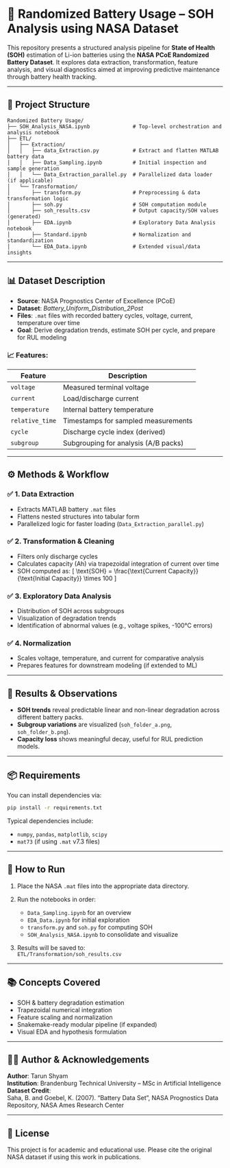 
# 🔋 Randomized Battery Usage – SOH Analysis using NASA Dataset

This repository presents a structured analysis pipeline for **State of Health (SOH)** estimation of Li-ion batteries using the **NASA PCoE Randomized Battery Dataset**. It explores data extraction, transformation, feature analysis, and visual diagnostics aimed at improving predictive maintenance through battery health tracking.

---

## 📂 Project Structure

```
Randomized Battery Usage/
├── SOH_Analysis_NASA.ipynb              # Top-level orchestration and analysis notebook
├── ETL/
│   ├── Extraction/
│   │   ├── data_Extraction.py           # Extract and flatten MATLAB battery data
│   │   ├── Data_Sampling.ipynb          # Initial inspection and sample generation
│   │   └── Data_Extraction_parallel.py  # Parallelized data loader (if applicable)
│   └── Transformation/
│       ├── transform.py                 # Preprocessing & data transformation logic
│       ├── soh.py                       # SOH computation module
│       ├── soh_results.csv              # Output capacity/SOH values (generated)
│       ├── EDA.ipynb                    # Exploratory Data Analysis notebook
│       ├── Standard.ipynb               # Normalization and standardization
│       └── EDA_Data.ipynb               # Extended visual/data insights
```

---

## 📊 Dataset Description

- **Source**: NASA Prognostics Center of Excellence (PCoE)  
- **Dataset**: *Battery_Uniform_Distribution_2Post*  
- **Files**: `.mat` files with recorded battery cycles, voltage, current, temperature over time  
- **Goal**: Derive degradation trends, estimate SOH per cycle, and prepare for RUL modeling  

### 📈 Features:
| Feature         | Description                           |
|----------------|---------------------------------------|
| `voltage`       | Measured terminal voltage             |
| `current`       | Load/discharge current                |
| `temperature`   | Internal battery temperature          |
| `relative_time` | Timestamps for sampled measurements   |
| `cycle`         | Discharge cycle index (derived)       |
| `subgroup`      | Subgrouping for analysis (A/B packs)  |

---

## ⚙️ Methods & Workflow

### ✅ 1. **Data Extraction**
- Extracts MATLAB battery `.mat` files
- Flattens nested structures into tabular form
- Parallelized logic for faster loading (`Data_Extraction_parallel.py`)

### ✅ 2. **Transformation & Cleaning**
- Filters only discharge cycles
- Calculates capacity (Ah) via trapezoidal integration of current over time
- SOH computed as:
  \[
  \text{SOH} = \frac{\text{Current Capacity}}{\text{Initial Capacity}} \times 100
  \]

### ✅ 3. **Exploratory Data Analysis**
- Distribution of SOH across subgroups
- Visualization of degradation trends
- Identification of abnormal values (e.g., voltage spikes, -100°C errors)

### ✅ 4. **Normalization**
- Scales voltage, temperature, and current for comparative analysis
- Prepares features for downstream modeling (if extended to ML)

---

## 📌 Results & Observations

- **SOH trends** reveal predictable linear and non-linear degradation across different battery packs.
- **Subgroup variations** are visualized (`soh_folder_a.png`, `soh_folder_b.png`).
- **Capacity loss** shows meaningful decay, useful for RUL prediction models.

---

## 📦 Requirements

You can install dependencies via:

```bash
pip install -r requirements.txt
```

Typical dependencies include:
- `numpy`, `pandas`, `matplotlib`, `scipy`
- `mat73` (if using `.mat` v7.3 files)

---

## 🚀 How to Run

1. Place the NASA `.mat` files into the appropriate data directory.
2. Run the notebooks in order:
   - `Data_Sampling.ipynb` for an overview
   - `EDA_Data.ipynb` for initial exploration
   - `transform.py` and `soh.py` for computing SOH
   - `SOH_Analysis_NASA.ipynb` to consolidate and visualize

3. Results will be saved to:  
   `ETL/Transformation/soh_results.csv`

---

## 📚 Concepts Covered

- SOH & battery degradation estimation
- Trapezoidal numerical integration
- Feature scaling and normalization
- Snakemake-ready modular pipeline (if expanded)
- Visual EDA and hypothesis formulation

---

## 👨‍🔬 Author & Acknowledgements

**Author**: Tarun Shyam  
**Institution**: Brandenburg Technical University – MSc in Artificial Intelligence  
**Dataset Credit**:  
Saha, B. and Goebel, K. (2007). “Battery Data Set”, NASA Prognostics Data Repository, NASA Ames Research Center

---

## 📜 License

This project is for academic and educational use. Please cite the original NASA dataset if using this work in publications.
